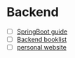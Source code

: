# Backend
 - [ ] [SpringBoot guide](http://tengj.top/2017/02/26/springboot1/)
 - [ ] [Backend booklist](http://tengj.top/2017/05/05/javabook/)
 - [ ] [personal website](https://zhuanlan.zhihu.com/p/26625249)

